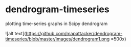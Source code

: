 # dendrogram-timeseries
plotting time-series graphs in Scipy dendrogram

![alt text](https://github.com/mapattacker/dendrogram-timeseries/blob/master/images/dendrogram1.png =500x)
